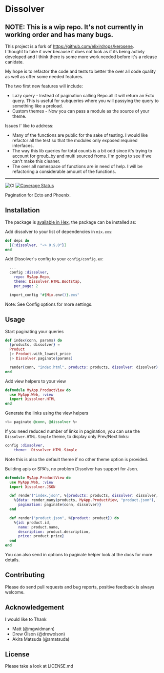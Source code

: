 # Dissolver
## NOTE: This is a wip repo. It's not currently in working order and has many bugs. 

This project is a fork of https://github.com/elixirdrops/kerosene.   
I thought to take it over because it does not look as if its being activly developed
and I think there is some more work needed before it's a release canidate.

My hope is to refactor the code and tests to better the over all code quality as well as offer some needed features. 

The two first new features will include:
* Lazy query - Instead of pagination calling Repo.all it will return an Ecto query. This is useful for subqueries where you will passying the query to something like a preload. 
* Custom themes - Now you can pass a module as the source of your theme. 

Issues I' like to address:
* Many of the functions are public for the sake of testing. I would like refactor all the test so that the modules only exposed required interfaces. 
* The way this lib queries for total counts is a bit odd since it's trying to account for groub_by and multi sourced froms. I'm going to see if we can't make this cleaner. 
* The over all namespace of functions are in need of help. I will be refactoring a considerable amount of the functions. 

--- 

![CI](https://github.com/joshchernoff/dissolver/workflows/CI/badge.svg) [![Coverage Status](https://coveralls.io/repos/github/joshchernoff/dissolver/badge.svg?branch=release_1)](https://coveralls.io/github/joshchernoff/dissolver?branch=release_1)

Pagination for Ecto and Phoenix.


## Installation

The package is [available in Hex](https://hex.pm/packages/dissolver), the package can be installed as:

Add dissolver to your list of dependencies in `mix.exs`:
```elixir
def deps do
  [{:dissolver, "~> 0.9.0"}]
end
```

Add Dissolver's config to your `config/config.ex`:
```elixir
  ...
  config :dissolver,
    repo: MyApp.Repo, 
    theme: Dissolver.HTML.Bootstap, 
    per_page: 2

  import_config "#{Mix.env()}.exs"
```
Note: See Config options for more settings.

## Usage
Start paginating your queries 
```elixir
def index(conn, params) do
  {products, dissolver} =
  Product
  |> Product.with_lowest_price
  |> Dissolver.paginate(params)

  render(conn, "index.html", products: products, dissolver: dissolver)
end
```

Add view helpers to your view 
```elixir
defmodule MyApp.ProductView do
  use MyApp.Web, :view
  import Dissolver.HTML
end
```

Generate the links using the view helpers
```elixir
<%= paginate @conn, @dissolver %>
```

If you need reduced number of links in pagination, you can use the `Dissolver.HTML.Simple` theme, to display only Prev/Next links:
```elixir
config :dissolver,
	theme:  Dissolver.HTML.Simple
```
Note this is also the default theme if no other theme option is provided. 

Building apis or SPA's, no problem Dissolver has support for Json.

```elixir
defmodule MyApp.ProductView do
  use MyApp.Web, :view
  import Dissolver.JSON

  def render("index.json", %{products: products, dissolver: dissolver, conn: conn}) do
    %{data: render_many(products, MyApp.ProductView, "product.json"),
      pagination: paginate(conn, dissolver)}
  end

  def render("product.json", %{product: product}) do
    %{id: product.id,
      name: product.name,
      description: product.description,
      price: product.price}
  end
end
```


You can also send in options to paginate helper look at the docs for more details.

## Contributing
	
Please do send pull requests and bug reports, positive feedback is always welcome.


## Acknowledgement

I would like to Thank

* Matt (@mgwidmann)
* Drew Olson (@drewolson)
* Akira Matsuda (@amatsuda)

## License

Please take a look at LICENSE.md
